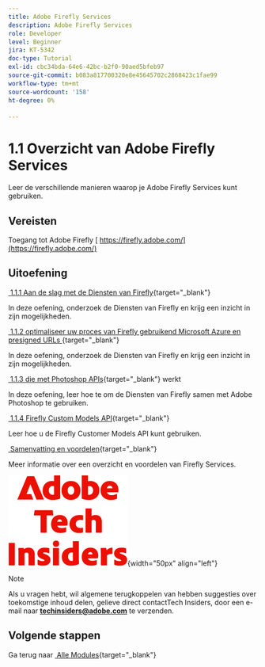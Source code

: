 ```yaml
---
title: Adobe Firefly Services
description: Adobe Firefly Services
role: Developer
level: Beginner
jira: KT-5342
doc-type: Tutorial
exl-id: cbc34bda-64e6-42bc-b2f0-90aed5bfeb97
source-git-commit: b083a817700320e8e45645702c2868423c1fae99
workflow-type: tm+mt
source-wordcount: '158'
ht-degree: 0%

---
```


# 1.1 Overzicht van Adobe Firefly Services

Leer de verschillende manieren waarop je Adobe Firefly Services kunt gebruiken.

## Vereisten

Toegang tot Adobe Firefly [&#x200B; https://firefly.adobe.com/](https://firefly.adobe.com/)

## Uitoefening

[&#x200B; 1.1.1 Aan de slag met de Diensten van Firefly &#x200B;](./ex1.md){target="_blank"}

In deze oefening, onderzoek de Diensten van Firefly en krijg een inzicht in zijn mogelijkheden.

[&#x200B; 1.1.2 optimaliseer uw proces van Firefly gebruikend Microsoft Azure en presigned URLs &#x200B;](./ex2.md){target="_blank"}

In deze oefening, onderzoek de Diensten van Firefly en krijg een inzicht in zijn mogelijkheden.

[&#x200B; 1.1.3 die met Photoshop APIs &#x200B;](./ex3.md){target="_blank"} werkt

In deze oefening, leer hoe te om de Diensten van Firefly samen met Adobe Photoshop te gebruiken.

[&#x200B; 1.1.4 Firefly Custom Models API &#x200B;](./ex4.md){target="_blank"}

Leer hoe u de Firefly Customer Models API kunt gebruiken.

[&#x200B; Samenvatting en voordelen &#x200B;](./summary.md){target="_blank"}

Meer informatie over een overzicht en voordelen van Firefly Services.

![&#x200B; Indexen van de Tech &#x200B;](./../../../assets/images/techinsiders.png){width="50px" align="left"}

>[!NOTE]
>
>Als u vragen hebt, wil algemene terugkoppelen van hebben suggesties over toekomstige inhoud delen, gelieve direct contactTech Insiders, door een e-mail naar **techinsiders@adobe.com** te verzenden.

## Volgende stappen

Ga terug naar [&#x200B; Alle Modules &#x200B;](../../../overview.md){target="_blank"}
